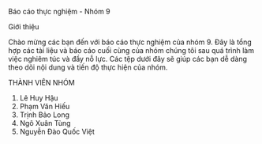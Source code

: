 Báo cáo thực nghiệm - Nhóm 9

Giới thiệu

Chào mừng các bạn đến với báo cáo thực nghiệm của nhóm 9. Đây là tổng hợp các tài liệu và báo cáo cuối cùng của nhóm chúng tôi sau quá trình làm việc nghiêm túc và đầy nỗ lực. Các tệp dưới đây sẽ giúp các bạn dễ dàng theo dõi nội dung và tiến độ thực hiện của nhóm.

THÀNH VIÊN NHÓM
1. Lê Huy Hậu
2. Phạm Văn Hiếu
3. Trịnh Bảo Long
4. Ngô Xuân Tùng
5. Nguyễn Đào Quốc Việt
